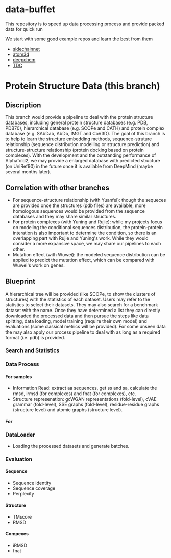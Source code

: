 # data-buffet
This repository is to speed up data processing process and provide packed data for quick run

We start with some good example repos and learn the best from them
* [sidechainnet](https://github.com/jonathanking/sidechainnet)
* [atom3d](https://github.com/drorlab/atom3d)
* [deepchem](https://github.com/deepchem/deepchem)
* [TDC](https://github.com/mims-harvard/TDC)

# Protein Structure Data (this branch)
## Discription 
This branch would provide a pipeline to deal with the protein structure databases, including general protein structure databases (e.g. PDB, PDB70), hierarchical database (e.g. SCOPe and CATH) and protein complex database (e.g. SAbDab, AbDb, IMGT and CoV3D). The goal of this branch is to help to learn the structure embedding methods, sequence-struture relationship (sequence distribution modelling or structure prediction) and structure-structure relationship (protein docking based on protein complexes). With the development and the outstanding performance of Alphafold2, we may provide a enlarged database with predicted structure (on UniRef90) in the future once it is available from DeepMind (maybe several months later).

## Correlation with other branches
* For sequence-structure relationship (with Yuanfei): though the sequeces are provided once the structures (pdb files) are available, more homologous sequences would be provided from the sequence databases and they may share similar structures. 
* For protein complexes (with Yuning and Rujie): while my projects focus on modeling the conditional sequences distribution, the protein-protein interation is also important to determine the condition, so there is an overlapping part with Rujie and Yuning's work. While they would consider a more expansive space, we may share our pipelines to each other.
* Mutation effect (with Wuwei): the modeled sequence distribution can be applied to predict the mutation effect, which can be compared with Wuwei's work on genes.

## Blueprint
A hierarchical tree will be provided (like SCOPe, to show the clusters of structures) with the statistics of each dataset. Users may refer to the statistics to select their datasets. They may also search for a benchmark dataset with the name. Once they have determined a list they can directly downloaded the processed data and then pursue the steps like data splitting, data loading, model training (require their own model) and evaluations (some classical metrics will be provided). For some unseen data the may also apply our process pipeline to deal with as long as a required format (i.e. pdb) is provided.

### Search and Statistics

### Data Process
#### For samples
* Information Read: extract aa sequences, get ss and sa, calculate the rmsd, irmsd (for complexes) and fnat (for complexes), etc.
* Structure represenation: gcWGAN representations (fold-level), cVAE grammar (fold-level), SSE graphs (fold-level), residue-residue graphs (structure level) and atomic graphs (structure level).
#### For 

### DataLoader
* Loading the processed datasets and generate batches.

### Evaluation
#### Sequence
* Sequence identity 
* Sequence coverage 
* Perplexity

#### Structure
* TMscore 
* RMSD 

#### Compexes
* iRMSD
* fnat
